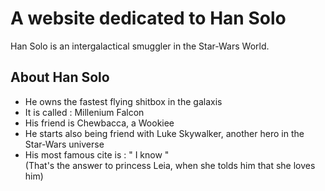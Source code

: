 # A website dedicated to Han Solo 


Han Solo is an intergalactical smuggler in the Star-Wars World.

## About Han Solo

* He owns the fastest flying shitbox in the galaxis
* It is called : Millenium Falcon
* His friend is Chewbacca, a Wookiee
* He starts also being friend with Luke Skywalker, another hero in the Star-Wars universe
* His most famous cite is : " I know "  
(That's the answer to princess Leia, when she tolds him that she loves him)

